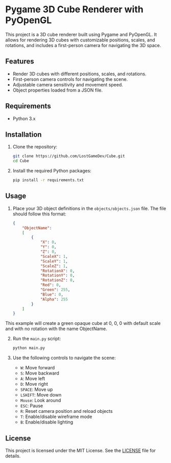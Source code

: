 # Pygame 3D Cube Renderer with PyOpenGL

This project is a 3D cube renderer built using Pygame and PyOpenGL. It allows for rendering 3D cubes with customizable positions, scales, and rotations, and includes a first-person camera for navigating the 3D space.

## Features

- Render 3D cubes with different positions, scales, and rotations.
- First-person camera controls for navigating the scene.
- Adjustable camera sensitivity and movement speed.
- Object properties loaded from a JSON file.

## Requirements

- Python 3.x

## Installation

1. Clone the repository:

    ```sh
    git clone https://github.com/LostGameDev/Cube.git
    cd Cube
    ```

2. Install the required Python packages:

    ```sh
    pip install -r requirements.txt
    ```

## Usage

1. Place your 3D object definitions in the `objects/objects.json` file. The file should follow this format:

    ```json
    {
        "ObjectName": 
        [
            {   
                "X": 0,
                "Y": 0,
                "Z": 0,
                "ScaleX": 1,
                "ScaleY": 1,
                "ScaleZ": 1,
                "RotationX": 0,
                "RotationY": 0,
                "RotationZ": 0,
                "Red": 0,
                "Green": 255,
                "Blue": 0,
                "Alpha": 255
            }
        ]
    }
    ```
This example will create a green opaque cube at 0, 0, 0 with default scale and with no rotation with the name ObjectName.

2. Run the `main.py` script:

    ```sh
    python main.py
    ```

3. Use the following controls to navigate the scene:

    - `W`: Move forward
    - `S`: Move backward
    - `A`: Move left
    - `D`: Move right
    - `SPACE`: Move up
    - `LSHIFT`: Move down
    - `Mouse`: Look around
    - `ESC`: Pause
    - `R`: Reset camera position and reload objects
    - `T`: Enable/disable wireframe mode
    - `B`: Enable/disable lighting

## License

This project is licensed under the MIT License. See the [LICENSE](LICENSE) file for details.
